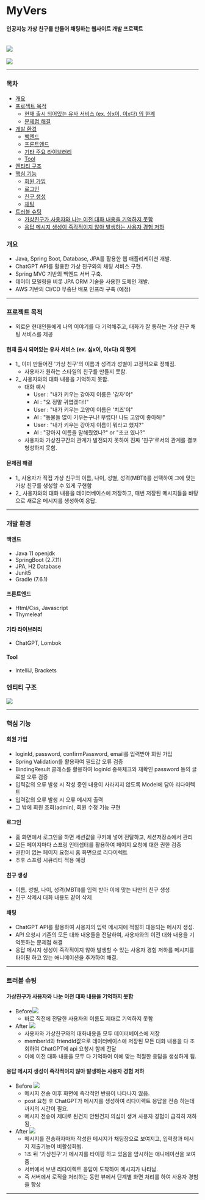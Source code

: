 # MyVers
#### 인공지능 가상 친구를 만들어 채팅하는 웹사이트 개발 프로젝트 <br><br>
![](src/main/resources/readme/makeFriend.png) <br><br>
![](src/main/resources/readme/chat.png)

[//]: # (http://localhost:8080/)

-------------------

### 목차
- [개요](#개요)
- [프로젝트 목적](#프로젝트-목적)
  * [현재 출시 되어있는 유사 서비스 (ex. 심x이, 이x다) 의 한계](#현재-출시-되어있는-유사-서비스-(ex.-심x이,-이x다)-의-한계)
  * [문제점 해결](#문제점-해결)
- [개발 환경](#개발-환경)
  * [백엔드](#백엔드)
  * [프론트엔드](#프론트엔드)
  * [기타 주요 라이브러리](#기타-라이브러리)
  * [Tool](#Tool)
- [엔티티 구조](#엔티티-구조)
- [핵심 기능](#핵심-기능)
  - [회원 가입](#회원-가입)
  - [로그인](#로그인)
  - [친구 생성](#친구-생성)
  - [채팅](#채팅)
- [트러블 슈팅](#트러블-슈팅)
  - [가상친구가 사용자와 나눈 이전 대화 내용을 기억하지 못함](#가상친구가-사용자와-나눈-이전-대화-내용을-기억하지-못함)
  - [응답 메시지 생성이 즉각적이지 않아 발생하는 사용자 경험 저하](#응답-메시지-생성이-즉각적이지-않아-발생하는-사용자-경험-저하)



### 개요
- Java, Spring Boot, Database, JPA를 활용한 웹 애플리케이션 개발.
- ChatGPT API를 활용한 가상 친구와의 채팅 서비스 구현.
- Spring MVC 기반의 백엔드 서버 구축.
- 데이터 모델링을 비롯 JPA ORM 기술을 사용한 도메인 개발.
- AWS 기반의 CI/CD 무중단 배포 인프라 구축 (예정)


-------------------


### 프로젝트 목적
- 외로운 현대인들에게 나의 이야기를 다 기억해주고, 대화가 잘 통하는 가상 친구 채팅 서비스를 제공
#### 현재 출시 되어있는 유사 서비스 (ex. 심x이, 이x다) 의 한계
- 1_ 이미 만들어진 '가상 친구'의 이름과 성격과 성별이 고정적으로 정해짐. 
  - 사용자가 원하는 스타일의 친구를 만들지 못함.
- 2_ 사용자와의 대화 내용을 기억하지 못함.
  - 대화 예시
    - User : "내가 키우는 강아지 이름은 '감자'야"
    - AI : "오 정말 귀엽겠다!!"
    - User : "내가 키우는 고양이 이름은 '치즈'야"
    - AI : "동물들 많이 키우는구나! 부럽다! 나도 고양이 좋아해!"
    - User : "내가 키우는 강아지 이름이 뭐라고 했지?"
    - AI : "강아지 이름을 말해줬었나?" or "초코 였나?"
  - 사용자와 가상친구간의 관계가 발전되지 못하여 진짜 '친구'로서의 관계를 결코 형성하지 못함.
#### 문제점 해결
- 1_ 사용자가 직접 가상 친구의 이름, 나이, 성별, 성격(MBTI)를 선택하여 그에 맞는 가상 친구를 생성할 수 있게 구현함
- 2_ 사용자와의 대화 내용을 데이터베이스에 저장하고, 매번 저장된 메시지들을 바탕으로 새로운 메시지를 생성하여 응답.


-------------------


### 개발 환경
#### 백엔드
- Java 11 openjdk
- SpringBoot (2.7.11)
- JPA, H2 Database
- Junit5
- Gradle (7.6.1)

#### 프론트엔드
- Html/Css, Javascript
- Thymeleaf

#### 기타 라이브러리
- ChatGPT, Lombok 

#### Tool
- IntelliJ, Brackets



### 엔티티 구조
![](src/main/resources/readme/entity.png)

-------------------


### 핵심 기능
#### 회원 가입
  - loginId, password, confirmPassword, email를 입력받아 회원 가입
  - Spring Validation를 활용하여 필드값 오류 검증
  - BindingResult 클래스를 활용하여 loginId 중복체크와 재확인 password 등의 글로벌 오류 검증
  - 입력값의 오류 발생 시 작성 중인 내용이 사라지지 않도록 Model에 담아 리다이렉트
  - 입력값의 오류 발생 시 오류 메시지 출력  
  - 그 밖에 회원 조회(admin), 회원 수정 기능 구현
#### 로그인
  - 홈 화면에서 로그인을 하면 세션값을 쿠키에 넣어 전달하고, 세션저장소에서 관리
  - 모든 페이지마다 스프링 인터셉터를 활용하여 페이지 요청에 대한 권한 검증
  - 권한이 없는 페이지 요청시 홈 화면으로 리다이렉트
  - 추후 스프링 시큐리티 적용 예정
#### 친구 생성
  - 이름, 성별, 나이, 성격(MBTI)를 입력 받아 이에 맞는 나만의 친구 생성
  - 친구 삭제시 대화 내용도 같이 삭제
#### 채팅
  - ChatGPT API를 활용하여 사용자의 입력 메시지에 적절히 대응되는 메시지 생성.
  - API 요청시 기존의 모든 대화 내용들을 전달하여, 사용자와의 이전 대화 내용을 기억못하는 문제점 해결
  - 응답 메시지 생성이 즉각적이지 않아 발생할 수 있는 사용자 경험 저하를 메시지를 타이핑 하고 있는 애니메이션을 추가하여 해결. 


-------------------


### 트러블 슈팅
#### 가상친구가 사용자와 나눈 이전 대화 내용을 기억하지 못함
- Before![](src/main/resources/readme/memoryissue/1.before.png)
  - 바로 직전에 전달한 사용자의 이름도 제대로 기억하지 못함  
- After ![](src/main/resources/readme/memoryissue/2.after.png)
  - 사용자와 가상친구와의 대화내용을 모두 데이터베이스에 저장
  - memberId와 friendId값으로 데이터베이스에 저장된 모든 대화 내용을 다 조회하여 ChatGPT에 api 요청시 함께 전달  
  - 이에 이전 대화 내용을 모두 다 기억하여 이에 맞는 적절한 응답을 생성하게 됨.

#### 응답 메시지 생성이 즉각적이지 않아 발생하는 사용자 경험 저하
- Before ![](src/main/resources/readme/responsedelay/before.gif)
  - 메시지 전송 이후 화면에 즉각적인 반응이 나타나지 않음.
  - post 요청 후 ChatGPT가 메시지를 생성하여 리다이렉트 응답을 전송 하는데까지의 시간이 필요.
  - 메시지 전송이 제대로 된건지 안된건지 의심이 생겨 사용자 경험이 급격히 저하됨.
- After ![](src/main/resources/readme/responsedelay/after.gif)
  - 메시지를 전송하자마자 작성한 메시지가 채팅장으로 보여지고, 입력창과 메시지 제출기능이 비활성화됨.
  - 1초 뒤 '가상친구'가 메시지를 타이핑 하고 있음을 암시하는 애니메이션을 보여줌.
  - 서버에서 보낸 리다이렉트 응답이 도착하여 메시지가 나타남.
  - 즉 서버에서 로직을 처리하는 동안 뷰에서 단계별 화면 처리를 하여 사용자 경험을 향상


--------------------------
